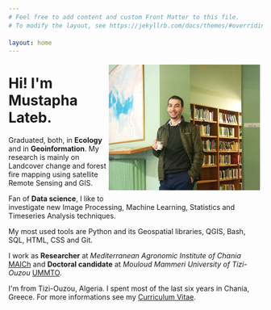 ```yaml
---
# Feel free to add content and custom Front Matter to this file.
# To modify the layout, see https://jekyllrb.com/docs/themes/#overriding-theme-defaults

layout: home
---   
```


<div style="float: right;">
<img  style="margin: 5px;"  src="/assets/profile_300.jpg">   
</div>
   
   
Hi! I'm Mustapha Lateb.   
===
   
Graduated, both, in **Ecology** and in **Geoinformation**. My research is mainly on Landcover change and forest fire mapping using satellite Remote Sensing and GIS.    
  
Fan of **Data science**, I like to investigate new Image Processing, Machine Learning, Statistics and Timeseries Analysis techniques.  
   
My most used tools are Python and its Geospatial libraries, QGIS, Bash, SQL, HTML, CSS and Git.   
   
I work as **Researcher** at *Mediterranean Agronomic Institute of Chania* [MAICh](https://www.iamc.ciheam.org/) and **Doctoral candidate** at *Mouloud Mammeri University of Tizi-Ouzou* [UMMTO](http://www.ummto.dz/).   
   
I'm from Tizi-Ouzou, Algeria. I spent most of the last six years in Chania, Greece. For more informations see my [Curriculum Vitae](/about/).
   
      
      
